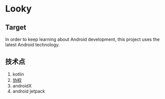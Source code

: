 # Looky
## Target
In order to keep learning about  Android development, this project uses the latest Android technology.
## 技术点
1. kotlin
2. [协程](https://kotlinlang.org/docs/reference/coroutines/coroutines-guide.html)
3. androidX
4. android jetpack
